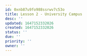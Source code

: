 ```yaml
---
id: 0xnb87u9fo988ssrwv7c53o
title: Lesson 2 - University Campus
desc: ''
updated: 1647152332026
created: 1647152332026
status: ''
due: ''
priority: ''
owner: ''
---
```


